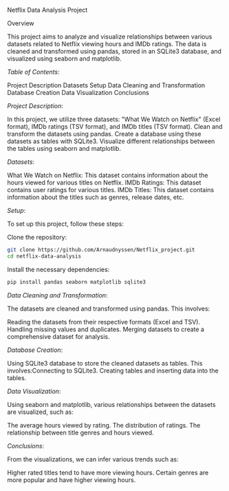 Netflix Data Analysis Project

Overview

This project aims to analyze and visualize relationships between various datasets related to Netflix viewing hours and IMDb ratings. The data is cleaned and transformed using pandas, stored in an SQLite3 database, and visualized using seaborn and matplotlib.

*Table of Contents*:

Project Description
Datasets
Setup
Data Cleaning and Transformation
Database Creation
Data Visualization
Conclusions

*Project Description*:

In this project, we utilize three datasets: "What We Watch on Netflix" (Excel format), IMDb ratings (TSV format), and IMDb titles (TSV format).
Clean and transform the datasets using pandas.
Create a database using these datasets as tables with SQLite3.
Visualize different relationships between the tables using seaborn and matplotlib.

*Datasets*:

What We Watch on Netflix: This dataset contains information about the hours viewed for various titles on Netflix.
IMDb Ratings: This dataset contains user ratings for various titles.
IMDb Titles: This dataset contains information about the titles such as genres, release dates, etc.

*Setup*:

To set up this project, follow these steps:

Clone the repository:
```sh
git clone https://github.com/Arnaudnyssen/Netflix_project.git
cd netflix-data-analysis
```
Install the necessary dependencies:
```sh
pip install pandas seaborn matplotlib sqlite3
```
*Data Cleaning and Transformation*:

The datasets are cleaned and transformed using pandas. This involves:

Reading the datasets from their respective formats (Excel and TSV).
Handling missing values and duplicates.
Merging datasets to create a comprehensive dataset for analysis.

*Database Creation*:

Using SQLite3 database to store the cleaned datasets as tables. This involves:Connecting to SQLite3.
Creating tables and inserting data into the tables.

*Data Visualization*:

Using seaborn and matplotlib, various relationships between the datasets are visualized, such as:

The average hours viewed by rating.
The distribution of ratings.
The relationship between title genres and hours viewed.

*Conclusions*:

From the visualizations, we can infer various trends such as:

Higher rated titles tend to have more viewing hours.
Certain genres are more popular and have higher viewing hours.
